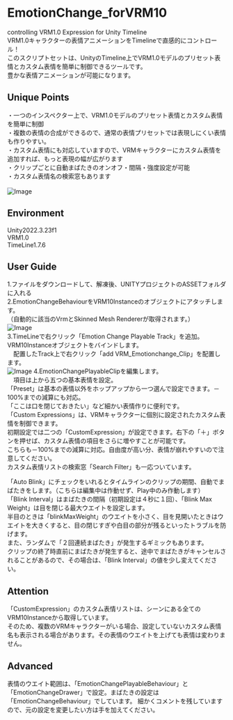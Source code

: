 # EmotionChange_forVRM10
controlling VRM1.0 Expression  for Unity Timeline\
VRM1.0キャラクターの表情アニメーションをTimelineで直感的にコントロール！\
このスクリプトセットは、UnityのTimeline上でVRM1.0モデルのプリセット表情とカスタム表情を簡単に制御できるツールです。\
豊かな表情アニメーションが可能になります。

## Unique Points
・一つのインスペクター上で、VRM1.0モデルのプリセット表情とカスタム表情を簡単に制御 \
・複数の表情の合成ができるので、通常の表情プリセットでは表現しにくい表情も作りやすい。\
・カスタム表情にも対応していますので、VRMキャラクターにカスタム表情を追加すれば、もっと表現の幅が広がります\
・クリップごとに自動まばたきのオンオフ・間隔・強度設定が可能\
・カスタム表情名の検索窓もあります\
 \
![Image](https://github.com/user-attachments/assets/8e287285-41ce-42fb-aff9-663c3f524d96)
## Environment
Unity2022.3.23f1\
VRM1.0\
TimeLine1.7.6

## User Guide
1.ファイルをダウンロードして、解凍後、UNITYプロジェクトのASSETフォルダに入れる\
2.EmotionChangeBehaviourをVRM10Instanceのオブジェクトにアタッチします。\
（自動的に該当のVrmとSkinned Mesh Rendererが取得されます。）\
![Image](https://github.com/user-attachments/assets/88deef6d-6904-4fc7-a7cb-d117f48c073a)
　\
3.TimeLineで右クリック「Emotion Change Playable Track」を追加。VRM10Instanceオブジェクトをバインドします。\
　配置したTrack上で右クリック「add VRM_Emotionchange_Clip」を配置します。\
![Image](https://github.com/user-attachments/assets/8cc53916-3aa1-4b57-a497-0d535059ed91)
4.EmotionChangePlayableClipを編集します。\
　項目は上から五つの基本表情を設定。\
 「Preset」は基本の表情以外をホップアップから一つ選んで設定できます。－100%までの減算にも対応。\
 「ここは口を閉じておきたい」など細かい表情作りに便利です。\
 「Custom Expressions」は、VRMキャラクターに個別に設定されたカスタム表情を制御できます。\
 初期設定では二つの「CustomExpression」が設定できます。右下の「＋」ボタンを押せば、カスタム表情の項目をさらに増やすことが可能です。\
 こちらも－100%までの減算に対応。自由度が高い分、表情が崩れやすいので注意してください。\
 カスタム表情リストの検索窓「Search Filter」も一応ついています。
 
「Auto Blink」にチェックをいれるとタイムラインのクリップの期間、自動でまばたきをします。（こちらは編集中は作動せず、Play中のみ作動します）\
「Blink Interval」はまばたきの間隔（初期設定は４秒に１回）、「Blink Max Weight」は目を閉じる最大ウエイトを設定します。\
半目のときは「blinkMaxWeight」のウエイトを小さく、目を見開いたときはウエイトを大きくすると、目の閉じすぎや白目の部分が残るといったトラブルを防げます。\
また、ランダムで「２回連続まばたき」が発生するギミックもあります。\
クリップの終了時直前にまばたきが発生すると、途中でまばたきがキャンセルされることがあるので、その場合は、「Blink Interval」の値を少し変えてください。

## Attention
「CustomExpression」のカスタム表情リストは、シーンにある全てのVRM10Instanceから取得しています。\
そのため、複数のVRMキャラクターがいる場合、設定していないカスタム表情名も表示される場合があります。その表情のウエイトを上げても表情は変わりません。

## Advanced
表情のウエイト範囲は、「EmotionChangePlayableBehaviour」と「EmotionChangeDrawer」で設定。まばたきの設定は「EmotionChangeBehaviour」でしています。
細かくコメントを残していますので、元の設定を変更したい方は手を加えてください。


















